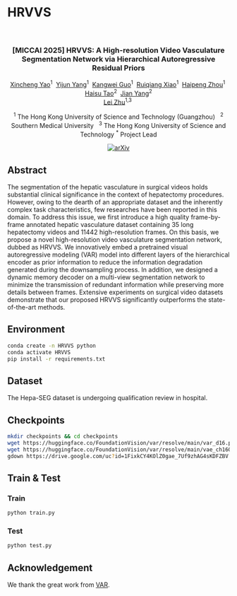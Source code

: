 # HRVVS

<div align="center">
<br>
<h3>[MICCAI 2025] HRVVS: A High-resolution Video Vasculature Segmentation Network via Hierarchical Autoregressive Residual Priors</h3>

[Xincheng Yao](https://yijun-yang.github.io/)<sup>1</sup>&nbsp;
[Yijun Yang](https://yijun-yang.github.io/)<sup>1</sup>&nbsp;
[Kangwei Guo](https://github.com/scott-yjyang/HRVVS)<sup>1</sup>&nbsp;
[Ruiqiang Xiao](https://keeplearning-again.github.io/)<sup>1</sup>&nbsp;
[Haipeng Zhou](https://haipengzhou856.github.io/)<sup>1</sup>&nbsp;
[Haisu Tao](https://github.com/scott-yjyang/HRVVS)<sup>2</sup>&nbsp;
[Jian Yang](https://github.com/scott-yjyang/HRVVS)<sup>2</sup><br>
[Lei Zhu](https://sites.google.com/site/indexlzhu/home)<sup>1,3</sup>&nbsp;

<sup>1</sup> The Hong Kong University of Science and Technology (Guangzhou) &nbsp; <sup>2</sup> Southern Medical University &nbsp; <sup>3</sup> The Hong Kong University of Science and Technology  <sup>*</sup> Project Lead

<p align="center">
<!--   <a href="https://yijun-yang.github.io/MeWM/"><img src="https://img.shields.io/badge/project-page-red" alt="Project Page"></a> -->
  <a href="https://arxiv.org/abs/2507.22530"><img src="https://img.shields.io/badge/ArXiv-<2507.22530>-<COLOR>.svg" alt="arXiv"></a>
<!--   <a href="https://huggingface.co/papers/2506.02327"><img src="https://img.shields.io/badge/huggingface-page-yellow.svg" alt="huggingface"></a> -->
 <p align="center">
  
</div>

## Abstract
The segmentation of the hepatic vasculature in surgical videos holds substantial clinical significance in the context of hepatectomy procedures. However, owing to the dearth of an appropriate dataset and the inherently complex task characteristics, few researches have been reported in this domain. To address this issue, we first introduce a high quality frame-by-frame annotated hepatic vasculature dataset containing 35 long hepatectomy videos and 11442 high-resolution frames. On this basis, we propose a novel high-resolution video vasculature segmentation network, dubbed as HRVVS. We innovatively embed a pretrained visual autoregressive modeling (VAR) model into different layers of the hierarchical encoder as prior information to reduce the information degradation generated during the downsampling process. In addition, we designed a dynamic memory decoder on a multi-view segmentation network to minimize the transmission of redundant information while preserving more details between frames. Extensive experiments on surgical video datasets demonstrate that our proposed HRVVS significantly outperforms the state-of-the-art methods.

## Environment
```bash
conda create -n HRVVS python
conda activate HRVVS
pip install -r requirements.txt
```

## Dataset
The Hepa-SEG dataset is undergoing qualification review in hospital.

## Checkpoints
```bash
mkdir checkpoints && cd checkpoints
wget https://huggingface.co/FoundationVision/var/resolve/main/var_d16.pth
wget https://huggingface.co/FoundationVision/var/resolve/main/vae_ch160v4096z32.pth
gdown https://drive.google.com/uc?id=1FixkCY4KOlZ0gae_7Uf9zhAG4sKDFZBV
```

## Train & Test
### Train
```bash
python train.py
```

### Test
```bash
python test.py
```

## Acknowledgement
We thank the great work from [VAR](https://github.com/FoundationVision/VAR).
